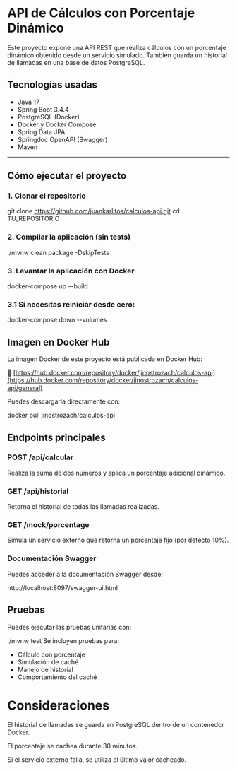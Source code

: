 # API de Cálculos con Porcentaje Dinámico

Este proyecto expone una API REST que realiza cálculos con un porcentaje dinámico obtenido desde un servicio simulado.
También guarda un historial de llamadas en una base de datos PostgreSQL.

##  Tecnologías usadas

- Java 17
- Spring Boot 3.4.4
- PostgreSQL (Docker)
- Docker y Docker Compose
- Spring Data JPA
- Springdoc OpenAPI (Swagger)
- Maven

---

## Cómo ejecutar el proyecto

### 1. Clonar el repositorio

git clone https://github.com/juankarlitos/calculos-api.git
cd TU_REPOSITORIO

### 2. Compilar la aplicación (sin tests)
./mvnw clean package -DskipTests

### 3. Levantar la aplicación con Docker

docker-compose up --build

### 3.1 Si necesitas reiniciar desde cero:
docker-compose down --volumes

##  Imagen en Docker Hub

La imagen Docker de este proyecto está publicada en Docker Hub:

🔗 [https://hub.docker.com/repository/docker/jinostrozach/calculos-api](https://hub.docker.com/repository/docker/jinostrozach/calculos-api/general)

Puedes descargarla directamente con:

docker pull jinostrozach/calculos-api




## Endpoints principales

### POST /api/calcular
Realiza la suma de dos números y aplica un porcentaje adicional dinámico.

### GET /api/historial
Retorna el historial de todas las llamadas realizadas.

### GET /mock/porcentage
Simula un servicio externo que retorna un porcentaje fijo (por defecto 10%).

### Documentación Swagger
Puedes acceder a la documentación Swagger desde:

http://localhost:8097/swagger-ui.html

## Pruebas
Puedes ejecutar las pruebas unitarias con:

./mvnw test
Se incluyen pruebas para:

- Cálculo con porcentaje
- Simulación de caché
- Manejo de historial
- Comportamiento del caché

# Consideraciones
El historial de llamadas se guarda en PostgreSQL dentro de un contenedor Docker.

El porcentaje se cachea durante 30 minutos.

Si el servicio externo falla, se utiliza el último valor cacheado.
